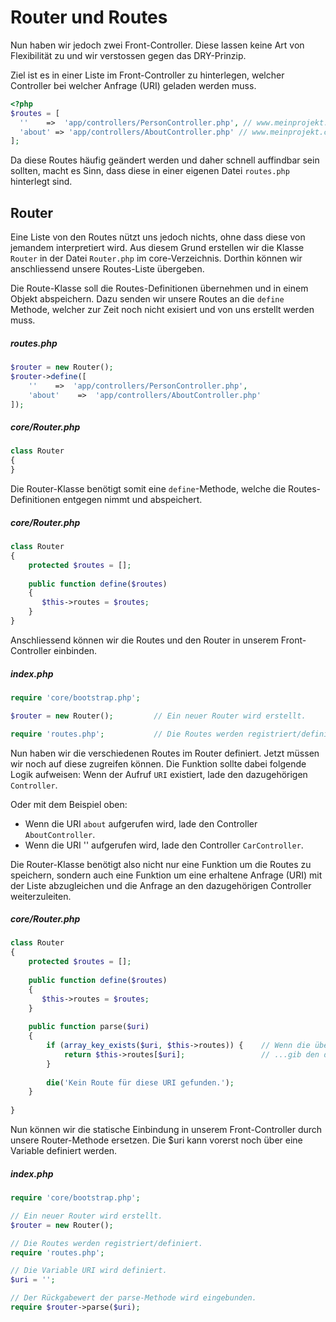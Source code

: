 # Router und Routes

Nun haben wir jedoch zwei Front-Controller. Diese lassen keine Art von Flexibilität zu und wir verstossen gegen das DRY-Prinzip. 

Ziel ist es in einer Liste im Front-Controller zu hinterlegen, welcher Controller bei welcher Anfrage (URI) geladen werden muss.

```php
<?php
$routes = [
  ''    =>  'app/controllers/PersonController.php', // www.meinprojekt.ch
  'about' => 'app/controllers/AboutController.php' // www.meinprojekt.ch/about
];
```

Da diese Routes häufig geändert werden und daher schnell auffindbar sein sollten, macht es Sinn, dass diese in einer eigenen Datei `routes.php` hinterlegt sind.

## Router

Eine Liste von den Routes nützt uns jedoch nichts, ohne dass diese von jemandem interpretiert wird. Aus diesem Grund erstellen wir die Klasse `Router` in der Datei `Router.php` im core-Verzeichnis. Dorthin können wir anschliessend unsere Routes-Liste übergeben.
 
Die Route-Klasse soll die Routes-Definitionen übernehmen und in einem Objekt abspeichern. Dazu senden wir unsere Routes an die `define` Methode, welcher zur Zeit noch nicht exisiert und von uns erstellt werden muss.
 
##### routes.php
```php
$router = new Router();
$router->define([
    ''    =>  'app/controllers/PersonController.php',
    'about'    =>  'app/controllers/AboutController.php'
]);
```

##### core/Router.php
```php
class Router 
{
}    
```

Die Router-Klasse benötigt somit eine `define`-Methode, welche die Routes-Definitionen entgegen nimmt und abspeichert.

##### core/Router.php
```php
class Router
{
    protected $routes = [];
    
    public function define($routes)
    {
       $this->routes = $routes;
    }
}    
```

Anschliessend können wir die Routes und den Router in unserem Front-Controller einbinden.

##### index.php
```php
require 'core/bootstrap.php';

$router = new Router();         // Ein neuer Router wird erstellt.

require 'routes.php';           // Die Routes werden registriert/definiert.
```

Nun haben wir die verschiedenen Routes im Router definiert. Jetzt müssen wir noch auf diese zugreifen können. Die Funktion sollte dabei folgende Logik aufweisen: Wenn der Aufruf `URI` existiert, lade den dazugehörigen `Controller`. 

Oder mit dem Beispiel oben: 
* Wenn die URI `about` aufgerufen wird, lade den Controller `AboutController`.
* Wenn die URI '' aufgerufen wird, lade den Controller `CarController`.

Die Router-Klasse benötigt also nicht nur eine Funktion um die Routes zu speichern, sondern auch eine Funktion um eine erhaltene Anfrage (URI) mit der Liste abzugleichen und die Anfrage an den dazugehörigen Controller weiterzuleiten.

##### core/Router.php
```php
class Router
{    
    protected $routes = [];
    
    public function define($routes)
    {
       $this->routes = $routes;
    }
    
    public function parse($uri)
    {
        if (array_key_exists($uri, $this->routes)) {    // Wenn die übergebene URI existiert...
            return $this->routes[$uri];                 // ...gib den dazugehörigen Controller zurück.
        }
        
        die('Kein Route für diese URI gefunden.');
    }
    
}    
```

Nun können wir die statische Einbindung in unserem Front-Controller durch unsere Router-Methode ersetzen. Die $uri kann vorerst noch über eine Variable definiert werden.

##### index.php
```php
require 'core/bootstrap.php';

// Ein neuer Router wird erstellt.
$router = new Router();         

// Die Routes werden registriert/definiert.
require 'routes.php';           

// Die Variable URI wird definiert.
$uri = '';                      

// Der Rückgabewert der parse-Methode wird eingebunden.
require $router->parse($uri);  
```
